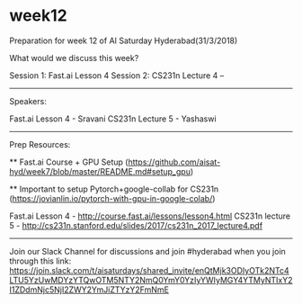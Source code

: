 # week12

Preparation for week 12 of AI Saturday Hyderabad(31/3/2018)

What would we discuss this week?

Session 1: Fast.ai Lesson 4
Session 2: CS231n Lecture 4 –

------

Speakers:

Fast.ai Lesson 4 - Sravani
CS231n Lecture 5 - Yashaswi

------

Prep Resources:

** Fast.ai Course + GPU Setup (https://github.com/aisat-hyd/week7/blob/master/README.md#setup_gpu)

** Important to setup Pytorch+google-collab for CS231n (https://jovianlin.io/pytorch-with-gpu-in-google-colab/)

Fast.ai Lesson 4 - http://course.fast.ai/lessons/lesson4.html
CS231n lecture 5 - http://cs231n.stanford.edu/slides/2017/cs231n_2017_lecture4.pdf

------

Join our Slack Channel for discussions and join #hyderabad when you join through this link: https://join.slack.com/t/aisaturdays/shared_invite/enQtMjk3ODIyOTk2NTc4LTU5YzUwMDYzYTQwOTM5NTY2NmQ0YmY0YzIyYWIyMGY4YTMyNTIxY2I1ZDdmNjc5NjI2ZWY2YmJiZTYzY2FmNmE
